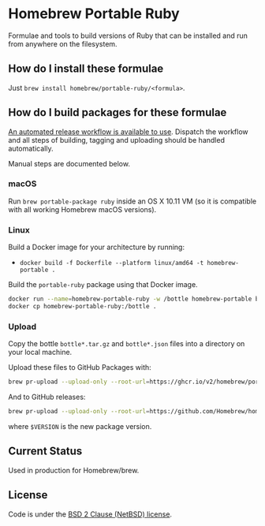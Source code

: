 # Homebrew Portable Ruby

Formulae and tools to build versions of Ruby that can be installed and run from anywhere on the filesystem.

## How do I install these formulae

Just `brew install homebrew/portable-ruby/<formula>`.

## How do I build packages for these formulae

[An automated release workflow is available to use](https://github.com/Homebrew/homebrew-portable-ruby/actions/workflows/release.yml). Dispatch the workflow and all steps of building, tagging and uploading should be handled automatically.

Manual steps are documented below.

### macOS

Run `brew portable-package ruby` inside an OS X 10.11 VM (so it is compatible with all working Homebrew macOS versions).

### Linux

Build a Docker image for your architecture by running:

- `docker build -f Dockerfile --platform linux/amd64 -t homebrew-portable .`

Build the `portable-ruby` package using that Docker image.

```sh
docker run --name=homebrew-portable-ruby -w /bottle homebrew-portable brew portable-package ruby
docker cp homebrew-portable-ruby:/bottle .
```

### Upload

Copy the bottle `bottle*.tar.gz` and `bottle*.json` files into a directory on your local machine.

Upload these files to GitHub Packages with:

```sh
brew pr-upload --upload-only --root-url=https://ghcr.io/v2/homebrew/portable-ruby
```

And to GitHub releases:

```sh
brew pr-upload --upload-only --root-url=https://github.com/Homebrew/homebrew-portable-ruby/releases/download/$VERSION
```

where `$VERSION` is the new package version.

## Current Status

Used in production for Homebrew/brew.

## License

Code is under the [BSD 2 Clause (NetBSD) license](https://github.com/Homebrew/homebrew-portable-ruby/blob/master/LICENSE.txt).
